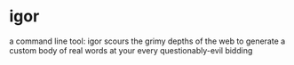# igor
a command line tool: igor scours the grimy depths of the web to generate a custom body of real words at your every questionably-evil bidding
